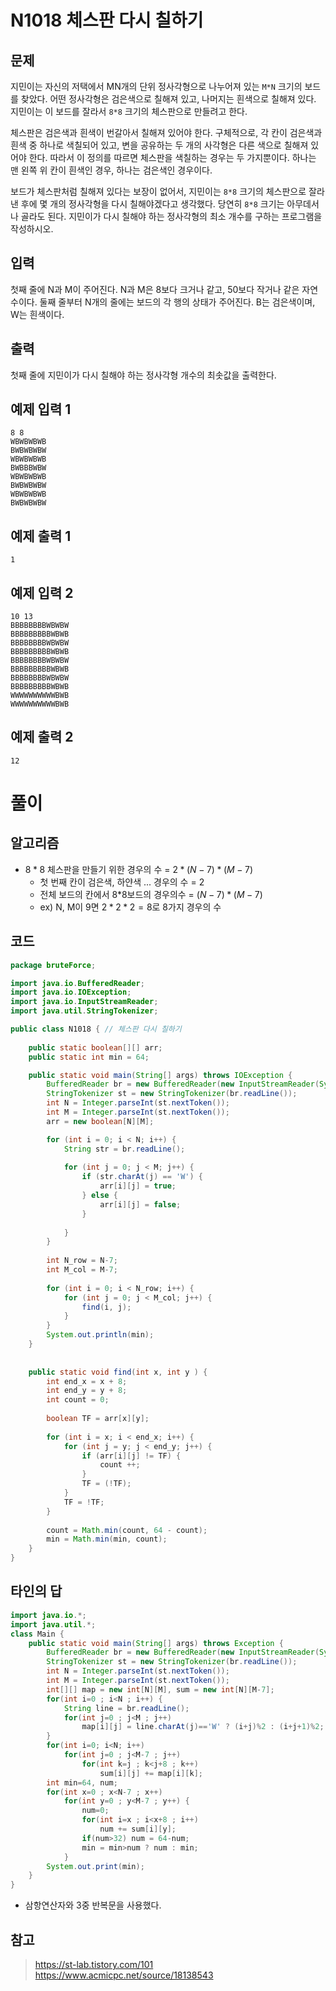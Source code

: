 # N1018 체스판 다시 칠하기 
## 문제
지민이는 자신의 저택에서 MN개의 단위 정사각형으로 나누어져 있는 `M*N` 크기의 보드를 찾았다. 어떤 정사각형은 검은색으로 칠해져 있고, 나머지는 흰색으로 칠해져 있다. 지민이는 이 보드를 잘라서 `8*8` 크기의 체스판으로 만들려고 한다.

체스판은 검은색과 흰색이 번갈아서 칠해져 있어야 한다. 구체적으로, 각 칸이 검은색과 흰색 중 하나로 색칠되어 있고, 변을 공유하는 두 개의 사각형은 다른 색으로 칠해져 있어야 한다. 따라서 이 정의를 따르면 체스판을 색칠하는 경우는 두 가지뿐이다. 하나는 맨 왼쪽 위 칸이 흰색인 경우, 하나는 검은색인 경우이다.

보드가 체스판처럼 칠해져 있다는 보장이 없어서, 지민이는 `8*8` 크기의 체스판으로 잘라낸 후에 몇 개의 정사각형을 다시 칠해야겠다고 생각했다. 당연히 `8*8` 크기는 아무데서나 골라도 된다. 지민이가 다시 칠해야 하는 정사각형의 최소 개수를 구하는 프로그램을 작성하시오.

## 입력
첫째 줄에 N과 M이 주어진다. N과 M은 8보다 크거나 같고, 50보다 작거나 같은 자연수이다. 둘째 줄부터 N개의 줄에는 보드의 각 행의 상태가 주어진다. B는 검은색이며, W는 흰색이다.

## 출력
첫째 줄에 지민이가 다시 칠해야 하는 정사각형 개수의 최솟값을 출력한다.

## 예제 입력 1 
```
8 8
WBWBWBWB
BWBWBWBW
WBWBWBWB
BWBBBWBW
WBWBWBWB
BWBWBWBW
WBWBWBWB
BWBWBWBW
```
## 예제 출력 1 
```
1
```
## 예제 입력 2 
```
10 13
BBBBBBBBWBWBW
BBBBBBBBBWBWB
BBBBBBBBWBWBW
BBBBBBBBBWBWB
BBBBBBBBWBWBW
BBBBBBBBBWBWB
BBBBBBBBWBWBW
BBBBBBBBBWBWB
WWWWWWWWWWBWB
WWWWWWWWWWBWB
```
## 예제 출력 2 
```
12
```

# 풀이
## 알고리즘
* $8*8$ 체스판을 만들기 위한 경우의 수 = $2 * (N-7) * (M-7)$
  * 첫 번째 칸이 검은색, 하얀색 ... 경우의 수 = 2
  * 전체 보드의 칸에서 8*8보드의 경우의수 = $(N-7) * (M-7)$ 
  * ex) N, M이 9면 $2*2*2=8$로 8가지 경우의 수
  



## 코드
```java
package bruteForce;

import java.io.BufferedReader;
import java.io.IOException;
import java.io.InputStreamReader;
import java.util.StringTokenizer;

public class N1018 { // 체스판 다시 칠하기
	
	public static boolean[][] arr;
	public static int min = 64;

	public static void main(String[] args) throws IOException {
		BufferedReader br = new BufferedReader(new InputStreamReader(System.in));
		StringTokenizer st = new StringTokenizer(br.readLine());
		int N = Integer.parseInt(st.nextToken());
		int M = Integer.parseInt(st.nextToken());
		arr = new boolean[N][M];

		for (int i = 0; i < N; i++) {
			String str = br.readLine();
			
			for (int j = 0; j < M; j++) {
				if (str.charAt(j) == 'W') {
					arr[i][j] = true;
				} else {
					arr[i][j] = false;
				}
				
			}
		}
		
		int N_row = N-7;
		int M_col = M-7;
		
		for (int i = 0; i < N_row; i++) {
			for (int j = 0; j < M_col; j++) {
				find(i, j);
			}
		}
		System.out.println(min);
	}
	
	
	public static void find(int x, int y ) {
		int end_x = x + 8;
		int end_y = y + 8;
		int count = 0;
		
		boolean TF = arr[x][y];
		
		for (int i = x; i < end_x; i++) {
			for (int j = y; j < end_y; j++) {
				if (arr[i][j] != TF) {
					count ++;
				}
				TF = (!TF);				
			}
			TF = !TF;
		}
		
		count = Math.min(count, 64 - count);
		min = Math.min(min, count);
	}
}
```

## 타인의 답
```java
import java.io.*;
import java.util.*;
class Main {
	public static void main(String[] args) throws Exception {
		BufferedReader br = new BufferedReader(new InputStreamReader(System.in));
		StringTokenizer st = new StringTokenizer(br.readLine());
		int N = Integer.parseInt(st.nextToken());
		int M = Integer.parseInt(st.nextToken());
		int[][] map = new int[N][M], sum = new int[N][M-7];
		for(int i=0 ; i<N ; i++) {
			String line = br.readLine();
			for(int j=0 ; j<M ; j++)
				map[i][j] = line.charAt(j)=='W' ? (i+j)%2 : (i+j+1)%2;
		}
		for(int i=0; i<N; i++)
			for(int j=0 ; j<M-7 ; j++)
				for(int k=j ; k<j+8 ; k++)
					sum[i][j] += map[i][k];
		int min=64, num;
		for(int x=0 ; x<N-7 ; x++)
			for(int y=0 ; y<M-7 ; y++) {
				num=0;
				for(int i=x ; i<x+8 ; i++)
					num += sum[i][y];
				if(num>32) num = 64-num;
				min = min>num ? num : min;
			}
		System.out.print(min);
	}
}
```
* 삼항연산자와 3중 반복문을 사용했다.

## 참고
> https://st-lab.tistory.com/101
> https://www.acmicpc.net/source/18138543